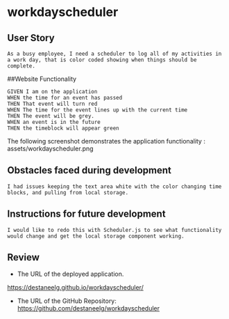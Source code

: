 # workdayscheduler
## User Story

```
As a busy employee, I need a scheduler to log all of my activities in a work day, that is color coded showing when things should be complete.
```

##Website Functionality

```
GIVEN I am on the application
WHEN the time for an event has passed
THEN That event will turn red
WHEN The time for the event lines up with the current time
THEN The event will be grey. 
WHEN an event is in the future
THEN the timeblock will appear green

```
The following screenshot demonstrates the application functionality : assets/workdayscheduler.png

## Obstacles faced during development
```
I had issues keeping the text area white with the color changing time blocks, and pulling from local storage.
```
## Instructions for future development
```
I would like to redo this with Scheduler.js to see what functionality would change and get the local storage component working.
```
## Review
* The URL of the deployed application.

 https://destaneelg.github.io/workdayscheduler/

 * The URL of the GitHub Repository: 
 https://github.com/destaneelg/workdayscheduler